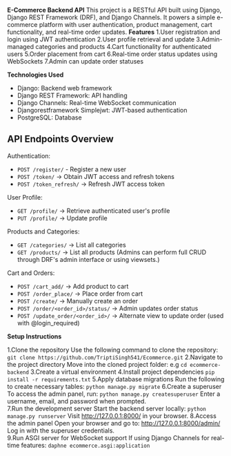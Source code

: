 **E-Commerce Backend API**
This project is a RESTful API built using Django, Django REST Framework (DRF), and Django Channels. It powers a simple e-commerce platform with user authentication, product management, cart functionality, and real-time order updates.
**Features**
1.User registration and login using JWT authentication
2.User profile retrieval and update
3.Admin-managed categories and products
4.Cart functionality for authenticated users
5.Order placement from cart
6.Real-time order status updates using WebSockets
7.Admin can update order statuses

**Technologies Used**
- Django: Backend web framework
- Django REST Framework: API handling
- Django Channels: Real-time WebSocket communication
- Djangorestframework Simplejwt: JWT-based authentication
- PostgreSQL: Database

##  API Endpoints Overview
Authentication:
- `POST /register/` - Register a new user
- `POST /token/` → Obtain JWT access and refresh tokens
- `POST /token_refresh/` → Refresh JWT access token

User Profile:
- `GET /profile/` → Retrieve authenticated user's profile
- `PUT /profile/` → Update profile

Products and Categories:
- `GET /categories/` → List all categories
- `GET /products/` → List all products
  (Admins can perform full CRUD through DRF's admin interface or using viewsets.)

Cart and Orders:
- `POST /cart_add/` → Add product to cart
- `POST /order_place/` → Place order from cart
- `POST /create/` → Manually create an order
- `POST /order/<order_id>/status/` → Admin updates order status
- `POST /update_order/<order_id>/` → Alternate view to update order (used with @login_required)

**Setup Instructions**

1.Clone the repository
  Use the following command to clone the repository:
  `git clone https://github.com/TriptiSingh541/Ecommerce.git`
2.Navigate to the project directory
  Move into the cloned project folder:
   e.g `cd ecommerce-backend` 
3.Create a virtual environment
4.Install project dependencies
   `pip install -r requirements.txt`
5.Apply database migrations
  Run the following to create necessary tables:
  `python manage.py migrate` 
6.Create a superuser
  To access the admin panel, run:
  `python manage.py createsuperuser`
  Enter a username, email, and password when prompted.  
7.Run the development server
  Start the backend server locally:
  `python manage.py runserver`
  Visit http://127.0.0.1:8000/ in your browser. 
8.Access the admin panel
  Open your browser and go to:
  http://127.0.0.1:8000/admin/
  Log in with the superuser credentials.  
9.Run ASGI server for WebSocket support
  If using Django Channels for real-time features:
  `daphne ecommerce.asgi:application` 

